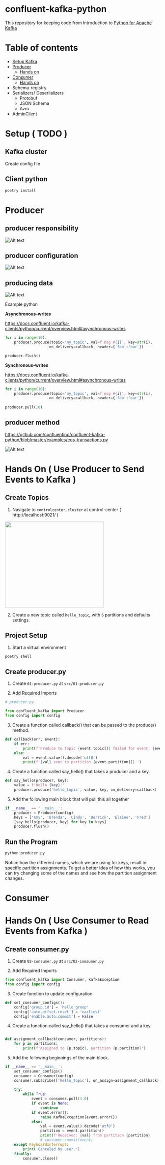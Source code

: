 # confluent-kafka-python

This repository for keeping code from Introduction to [Python for Apache Kafka](https://developer.confluent.io/learn-kafka/kafka-python/intro)

# Table of contents

- [Setup Kafka](#setup-kafka)
- [Producer](#producer)
    - [Hands on](#hands-on--use-producer-to-send-events-to-kafka-)
- [Consumer](#consumer)
    - [Hands on](#hands-on--read-events-from-kafka)
- Schema-registry
- Serializers/ Deserilalizers
    - Protobuf
    - JSON Schema
    - Avro
- AdminClient

# Setup ( TODO )

## Kafka cluster
Create config file

## Client python

```bash
poetry install
```

# Producer
## producer responsibility

![Alt text](images/producer.JPG)

## producer configuration

![Alt text](images/producer-configuration.JPG)

## producing data

![Alt text](images/producing-data.JPG)

Example python

**Asynchronous-writes**

https://docs.confluent.io/kafka-clients/python/current/overview.html#asynchronous-writes

```python
for i in range(10):
    producer.produce(topic='my_topic', val=f'msg #{i}', key=str(i),
                    on_delivery=callback, header={'foo':'bar'})

producer.flush()
```

**Synchronous-writes**

https://docs.confluent.io/kafka-clients/python/current/overview.html#asynchronous-writes

```python
for i in range(10):
    producer.produce(topic='my_topic', val=f'msg #{i}', key=str(i),
                    on_delivery=callback, header={'foo':'bar'})
                    
producer.pull(10)
```

## producer method
https://github.com/confluentinc/confluent-kafka-python/blob/master/examples/eos-transactions.py

![Alt text](images/producing-method.JPG)

# Hands On ( Use Producer to Send Events to Kafka )

## Create Topics

1. Navigate to `controlcenter.cluster` at control-center ( http://localhost:9021/ )

<img src="images/producer-handson.JPG"  width="320" height="280">

2. Create a new topic called `hello_topic`, with `6` partitions and defaults settings.

## Project Setup

1. Start a virtual environment
```bash
poetry shell
```

## Create producer.py

1. Create `01-producer.py` at `src/01-producer.py`

2. Add Required Imports

```python
# producer.py

from confluent_kafka import Producer
from config import config
```

3. Create a function called callback() that can be passed to the produce() method.

```python
def callback(err, event):
    if err:
        print(f'Produce to topic {event.topic()} failed for event: {event.key()}')
    else:
        val = event.value().decode('utf8')
        print(f'{val} sent to partition {event.partition()}.')
```

4. Create a function called say_hello() that takes a producer and a key.
```python
def say_hello(producer, key):
    value = f'Hello {key}!'
    producer.produce('hello_topic', value, key, on_delivery=callback)
```

5. Add the following main block that will pull this all together
```python
if __name__ == '__main__':
    producer = Producer(config)
    keys = ['Amy', 'Brenda', 'Cindy', 'Derrick', 'Elaine', 'Fred']
    [say_hello(producer, key) for key in keys]
    producer.flush()
```

## Run the Program
```bash
python producer.py
```

Notice how the different names, which we are using for keys, result in specific partition assignments. To get a better idea of how this works, you can try changing some of the names and see how the partition assignment changes.

# Consumer

# Hands On ( Use Consumer to Read Events from Kafka )

## Create consumer.py

1. Create `02-consumer.py` at `src/02-consumer.py`

2. Add Required Imports

```python
from confluent_kafka import Consumer, KafkaException
from config import config
```

3. Create function to update configuration

```python
def set_consumer_configs():
    config['group.id'] = 'hello_group'
    config['auto.offset.reset'] = 'earliest'
    config['enable.auto.commit'] = False
```

4. Create a function called say_hello() that takes a consumer and a key.
```python

def assignment_callback(consumer, partitions):
    for p in partitions:
        print(f'Assigned to {p.topic}, partition {p.partition}')
```

5. Add the following beginnings of the main block.

```python
if __name__ == '__main__':
    set_consumer_configs()
    consumer = Consumer(config)
    consumer.subscribe(['hello_topic'], on_assign=assignment_callback)
    
    try:
        while True:
            event = consumer.poll(1.0)
            if event is None:
                continue
            if event.error():
                raise KafkaException(event.error())
            else:
                val = event.value().decode('utf8')
                partition = event.partition()
                print(f'Received: {val} from partition {partition}    ')
                # consumer.commit(event)
    except KeyboardInterrupt:
        print('Canceled by user.')
    finally:
        consumer.close()
```